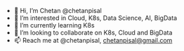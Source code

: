 - 👋 Hi, I’m Chetan @chetanpisal
- 👀 I’m interested in Cloud, K8s, Data Science, AI, BigData
- 🌱 I’m currently learning K8s
- 💞️ I’m looking to collaborate on K8s, Cloud and BigData
- 📫 Reach me at @chetanpisal, chetanpisal@gmail.com

<!---
chetanpisal/chetanpisal is a ✨ special ✨ repository because its `README.md` (this file) appears on your GitHub profile.
You can click the Preview link to take a look at your changes.
--->
